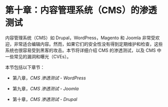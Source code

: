 # 第十章：内容管理系统（CMS）的渗透测试

内容管理系统（CMS）如 Drupal，WordPress，Magento 和 Joomla 非常受欢迎，非常适合编辑内容。然而，如果它们的安全性没有得到定期维护和检查，这些系统也很容易受到黑客的攻击。本节将详细介绍 CMS 的渗透测试，以及 CMS 中一些常见的漏洞和曝光（CVEs）。

本节包括以下章节：

+   第八章，*CMS 渗透测试 - WordPress*

+   第九章，*CMS 渗透测试 - Joomla*

+   第十章，*CMS 渗透测试 - Drupal*
